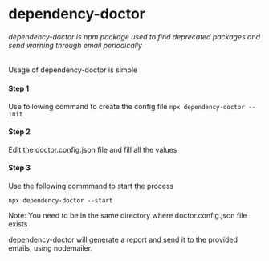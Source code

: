 # dependency-doctor

###### dependency-doctor is npm package used to find deprecated packages and send warning through email periodically

Usage of dependency-doctor is simple

#### Step 1

Use following command to create the config file
`npx dependency-doctor --init`

#### Step 2

Edit the doctor.config.json file and fill all the values

#### Step 3

Use the following commmand to start the process


`npx dependency-doctor --start`

Note: You need to be in the same directory where doctor.config.json file exists

dependency-doctor will generate a report and send it to the provided emails, using nodemailer.

